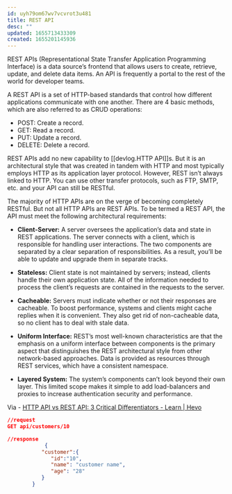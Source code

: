 ```yaml
---
id: uyh79om67wv7vcvrot3u481
title: REST API
desc: ""
updated: 1655713433309
created: 1655201145936
---
```


REST APIs (Representational State Transfer Application Programming Interface) is a data source’s frontend that allows users to create, retrieve, update, and delete data items. An API is frequently a portal to the rest of the world for developer teams.

A REST API is a set of HTTP-based standards that control how different applications communicate with one another. There are 4 basic methods, which are also referred to as CRUD operations:

- POST: Create a record.
- GET: Read a record.
- PUT: Update a record.
- DELETE: Delete a record.

REST APIs add no new capability to [[devlog.HTTP API]]s. But it is an architectural style that was created in tandem with HTTP and most typically employs HTTP as its application layer protocol. However, REST isn’t always linked to HTTP. You can use other transfer protocols, such as FTP, SMTP, etc. and your API can still be RESTful.

The majority of HTTP APIs are on the verge of becoming completely RESTful. But not all HTTP APIs are REST APIs. To be termed a REST API, the API must meet the following architectural requirements:

- **Client-Server:** A server oversees the application’s data and state in REST applications. The server connects with a client, which is responsible for handling user interactions. The two components are separated by a clear separation of responsibilities. As a result, you’ll be able to update and upgrade them in separate tracks.

- **Stateless:** Client state is not maintained by servers; instead, clients handle their own application state. All of the information needed to process the client’s requests are contained in the requests to the server.

- **Cacheable:** Servers must indicate whether or not their responses are cacheable. To boost performance, systems and clients might cache replies when it is convenient. They also get rid of non-cacheable data, so no client has to deal with stale data.

- **Uniform Interface:** REST’s most well-known characteristics are that the emphasis on a uniform interface between components is the primary aspect that distinguishes the REST architectural style from other network-based approaches. Data is provided as resources through REST services, which have a consistent namespace.

- **Layered System:** The system’s components can’t look beyond their own layer. This limited scope makes it simple to add load-balancers and proxies to increase authentication security and performance.

Via - [HTTP API vs REST API: 3 Critical Differentiators - Learn | Hevo](https://hevodata.com/learn/http-api-vs-rest-api/)

```json
//request
GET api/customers/10

//response
            {
           "customer":{
              "id":"10",
              "name": "customer name",
              "age": "28"
           }
        }
```

